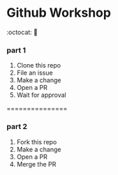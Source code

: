 # Github Workshop
:octocat: :tada:

### part 1
1. Clone this repo
2. File an issue
3. Make a change
4. Open a PR
5. Wait for approval

===============

### part 2
1. Fork this repo
2. Make a change
3. Open a PR
4. Merge the PR

